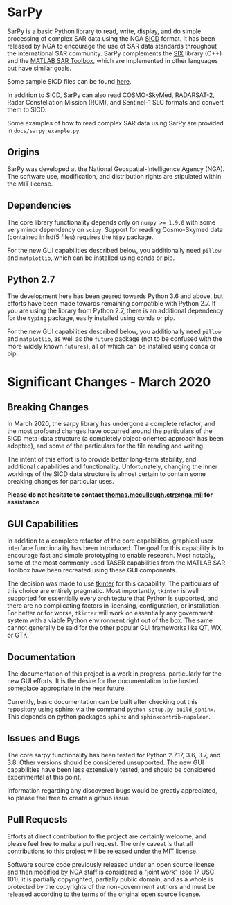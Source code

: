 SarPy
=====
SarPy is a basic Python library to read, write, display, and do simple processing
of complex SAR data using the NGA [SICD](http://www.gwg.nga.mil/ntb/baseline/docs/SICD/)
format. It has been released by NGA to encourage the use of SAR data standards
throughout the international SAR community. SarPy complements the
[SIX](https://github.com/ngageoint/six-library) library (C++) and the
[MATLAB SAR Toolbox](https://github.com/ngageoint/MATLAB_SAR), which are
implemented in other languages but have similar goals.

Some sample SICD files can be found [here](https://github.com/ngageoint/six-library/wiki/Sample-SICDs).

In addition to SICD, SarPy can also read COSMO-SkyMed, RADARSAT-2, Radar Constellation Mission (RCM),
and Sentinel-1 SLC formats and convert them to SICD.

Some examples of how to read complex SAR data using SarPy are provided in `docs/sarpy_example.py`.

Origins
-------
SarPy was developed at the National Geospatial-Intelligence Agency (NGA). The software use,
modification, and distribution rights are stipulated within the MIT license.

Dependencies
------------
The core library functionality depends only on `numpy >= 1.9.0` with some very minor
dependency on `scipy`. Support for reading Cosmo-Skymed data (contained in hdf5 files)
requires the `h5py` package.

For the new GUI capabilities described below, you additionally need `pillow` and
`matplotlib`, which can be installed using conda or pip.

Python 2.7
----------
The development here has been geared towards Python 3.6 and above, but efforts have
been made towards remaining compatible with Python 2.7. If you are using the library
from Python 2.7, there is an additional dependency for the `typing` package, easily
installed using conda or pip.

For the new GUI capabilities described below, you additionally need `pillow` and
`matplotlib`, as well as the `future` package (not to be confused with the more
widely known `futures`), all of which can be installed using conda or pip.

Significant Changes - March 2020
================================
Breaking Changes
----------------
In March 2020, the sarpy library has undergone a complete refactor, and the
most profound changes have occurred around the particulars of the SICD meta-data
structure (a completely object-oriented approach has been adopted), and some of the
particulars for the file reading and writing.

The intent of this effort is to provide better long-term stability, and additional
capabilities and functionality. Unfortunately, changing the inner workings of the
SICD data structure is almost certain to contain some breaking changes for particular
uses.

**Please do not hesitate to contact thomas.mccullough.ctr@nga.mil for assistance**

GUI Capabilities
----------------
In addition to a complete refactor of the core capabilities, graphical user interface
functionality has been introduced. The goal for this capability is to encourage
fast and simple prototyping to enable research. Most notably, some of the most commonly
used TASER capabilities from the MATLAB SAR Toolbox have been recreated using these GUI
components.

The decision was made to use [tkinter](https://docs.python.org/3/library/tkinter.html)
for this capability. The particulars of this choice are entirely pragmatic. Most
importantly, `tkinter` is well supported for essentially every architecture that
Python is supported, and there are no complicating factors in licensing, configuration,
or installation. For better or for worse, `tkinter` will work on essentially any
government system with a viable Python environment right out of the box. The same
cannot generally be said for the other popular GUI frameworks like QT, WX, or GTK.

Documentation
-------------
The documentation of this project is a work in progress, particularly for the
new GUI efforts. It is the desire for the documentation to be hosted someplace
appropriate in the near future.

Currently, basic documentation can be built after checking out this repository
using sphinx via the command `python setup.py build_sphinx`. This depends
on python packages `sphinx` and `sphinxcontrib-napoleon`.

Issues and Bugs
---------------
The core sarpy functionality has been tested for Python 2.7.17, 3.6, 3.7, and 3.8.
Other versions should be considered unsupported. The new GUI capabilities have been
less extensively tested, and should be considered experimental at this point.

Information regarding any discovered bugs would be greatly appreciated, so please
feel free to create a github issue.

Pull Requests
-------------
Efforts at direct contribution to the project are certainly welcome, and please
feel free to make a pull request. The only caveat is that all contributions to
this project will be released under the MIT license.

Software source code previously released under an open source license and then modified
by NGA staff is considered a "joint work" (see 17 USC 101); it is partially copyrighted,
partially public domain, and as a whole is protected by the copyrights of the non-government
authors and must be released according to the terms of the original open source license.

